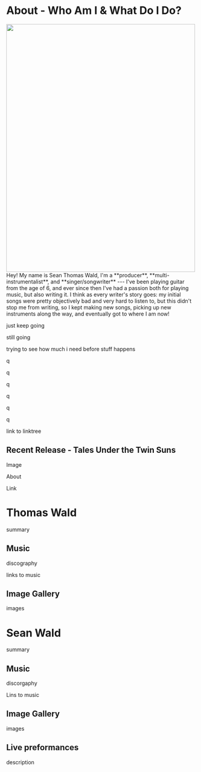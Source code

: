 # About - Who Am I & What Do I Do?
<img align="left" src="MusicMe.png" width="500" height="655">
Hey! My name is Sean Thomas Wald, I'm a **producer**, **multi-instrumentalist**, and **singer/songwriter**
---
I've been playing guitar from the age of 6, and ever since then I've had a passion both for playing music, but also writing it. I think as every writer's story goes: my initial songs were pretty objectively bad and very hard to listen to, but this didn't stop me from writing, so I kept making new songs, picking up new instruments along the way, and eventually got to where I am now!

just keep going

still going

trying to see how much i need before stuff happens

q

q

q

q

q

q

link to linktree
## Recent Release - Tales Under the Twin Suns
Image

About

Link
# Thomas Wald
summary
## Music
discography

links to music
## Image Gallery
images
# Sean Wald
summary
## Music
discorgaphy

Lins to music
## Image Gallery
images
## Live preformances
description
